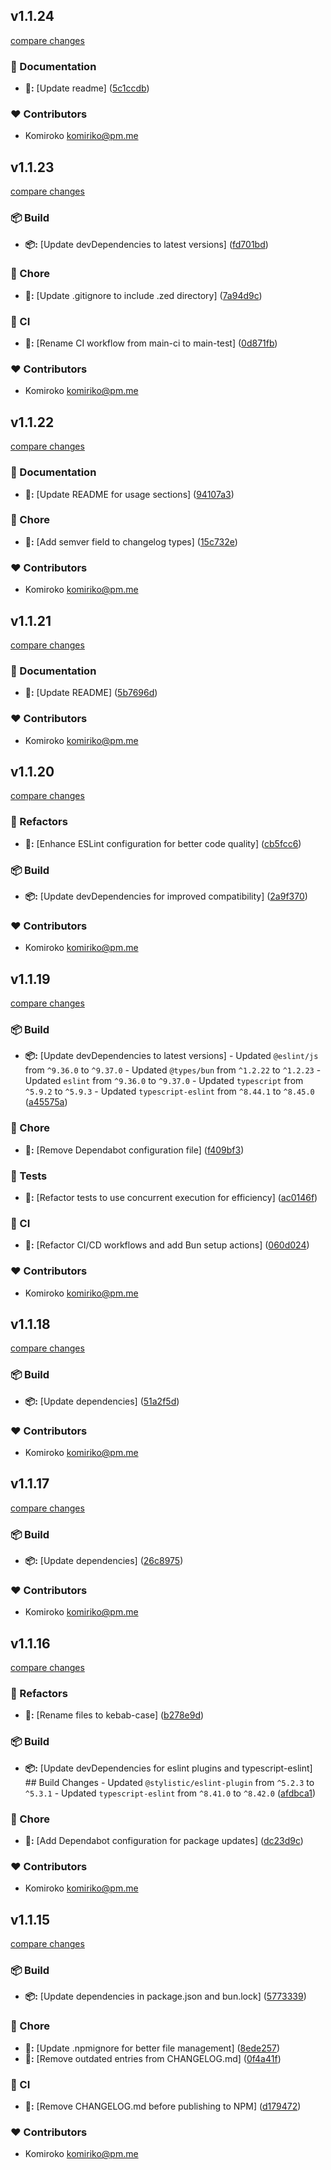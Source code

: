 
## v1.1.24

[compare changes](https://github.com/NowaraJS/typed-event-emitter/compare/v1.1.23...v1.1.24)

### 📖 Documentation

- **📖:** [Update readme] ([5c1ccdb](https://github.com/NowaraJS/typed-event-emitter/commit/5c1ccdb))

### ❤️ Contributors

- Komiroko <komiriko@pm.me>

## v1.1.23

[compare changes](https://github.com/NowaraJS/typed-event-emitter/compare/v1.1.22...v1.1.23)

### 📦 Build

- **📦:** [Update devDependencies to latest versions] ([fd701bd](https://github.com/NowaraJS/typed-event-emitter/commit/fd701bd))

### 🦉 Chore

- **🦉:** [Update .gitignore to include .zed directory] ([7a94d9c](https://github.com/NowaraJS/typed-event-emitter/commit/7a94d9c))

### 🤖 CI

- **🤖:** [Rename CI workflow from main-ci to main-test] ([0d871fb](https://github.com/NowaraJS/typed-event-emitter/commit/0d871fb))

### ❤️ Contributors

- Komiroko <komiriko@pm.me>

## v1.1.22

[compare changes](https://github.com/NowaraJS/typed-event-emitter/compare/v1.1.21...v1.1.22)

### 📖 Documentation

- **📖:** [Update README for usage sections] ([94107a3](https://github.com/NowaraJS/typed-event-emitter/commit/94107a3))

### 🦉 Chore

- **🦉:** [Add semver field to changelog types] ([15c732e](https://github.com/NowaraJS/typed-event-emitter/commit/15c732e))

### ❤️ Contributors

- Komiroko <komiriko@pm.me>

## v1.1.21

[compare changes](https://github.com/NowaraJS/typed-event-emitter/compare/v1.1.20...v1.1.21)

### 📖 Documentation

- **📖:** [Update README] ([5b7696d](https://github.com/NowaraJS/typed-event-emitter/commit/5b7696d))

### ❤️ Contributors

- Komiroko <komiriko@pm.me>

## v1.1.20

[compare changes](https://github.com/NowaraJS/typed-event-emitter/compare/v1.1.19...v1.1.20)

### 🧹 Refactors

- **🧹:** [Enhance ESLint configuration for better code quality] ([cb5fcc6](https://github.com/NowaraJS/typed-event-emitter/commit/cb5fcc6))

### 📦 Build

- **📦:** [Update devDependencies for improved compatibility] ([2a9f370](https://github.com/NowaraJS/typed-event-emitter/commit/2a9f370))

### ❤️ Contributors

- Komiroko <komiriko@pm.me>

## v1.1.19

[compare changes](https://github.com/NowaraJS/typed-event-emitter/compare/v1.1.18...v1.1.19)

### 📦 Build

- **📦:** [Update devDependencies to latest versions] - Updated `@eslint/js` from `^9.36.0` to `^9.37.0` - Updated `@types/bun` from `^1.2.22` to `^1.2.23` - Updated `eslint` from `^9.36.0` to `^9.37.0` - Updated `typescript` from `^5.9.2` to `^5.9.3` - Updated `typescript-eslint` from `^8.44.1` to `^8.45.0` ([a45575a](https://github.com/NowaraJS/typed-event-emitter/commit/a45575a))

### 🦉 Chore

- **🦉:** [Remove Dependabot configuration file] ([f409bf3](https://github.com/NowaraJS/typed-event-emitter/commit/f409bf3))

### 🧪 Tests

- **🧪:** [Refactor tests to use concurrent execution for efficiency] ([ac0146f](https://github.com/NowaraJS/typed-event-emitter/commit/ac0146f))

### 🤖 CI

- **🤖:** [Refactor CI/CD workflows and add Bun setup actions] ([060d024](https://github.com/NowaraJS/typed-event-emitter/commit/060d024))

### ❤️ Contributors

- Komiroko <komiriko@pm.me>

## v1.1.18

[compare changes](https://github.com/NowaraJS/typed-event-emitter/compare/v1.1.17...v1.1.18)

### 📦 Build

- **📦:** [Update dependencies] ([51a2f5d](https://github.com/NowaraJS/typed-event-emitter/commit/51a2f5d))

### ❤️ Contributors

- Komiroko <komiriko@pm.me>

## v1.1.17

[compare changes](https://github.com/NowaraJS/typed-event-emitter/compare/v1.1.16...v1.1.17)

### 📦 Build

- **📦:** [Update dependencies] ([26c8975](https://github.com/NowaraJS/typed-event-emitter/commit/26c8975))

### ❤️ Contributors

- Komiroko <komiriko@pm.me>

## v1.1.16

[compare changes](https://github.com/NowaraJS/typed-event-emitter/compare/v1.1.15...v1.1.16)

### 🧹 Refactors

- **🧹:** [Rename files to kebab-case] ([b278e9d](https://github.com/NowaraJS/typed-event-emitter/commit/b278e9d))

### 📦 Build

- **📦:** [Update devDependencies for eslint plugins and typescript-eslint] ## Build Changes - Updated `@stylistic/eslint-plugin` from `^5.2.3` to `^5.3.1` - Updated `typescript-eslint` from `^8.41.0` to `^8.42.0` ([afdbca1](https://github.com/NowaraJS/typed-event-emitter/commit/afdbca1))

### 🦉 Chore

- **🦉:** [Add Dependabot configuration for package updates] ([dc23d9c](https://github.com/NowaraJS/typed-event-emitter/commit/dc23d9c))

### ❤️ Contributors

- Komiroko <komiriko@pm.me>

## v1.1.15

[compare changes](https://github.com/NowaraJS/typed-event-emitter/compare/v1.1.14...v1.1.15)

### 📦 Build

- **📦:** [Update dependencies in package.json and bun.lock] ([5773339](https://github.com/NowaraJS/typed-event-emitter/commit/5773339))

### 🦉 Chore

- **🦉:** [Update .npmignore for better file management] ([8ede257](https://github.com/NowaraJS/typed-event-emitter/commit/8ede257))
- **🦉:** [Remove outdated entries from CHANGELOG.md] ([0f4a41f](https://github.com/NowaraJS/typed-event-emitter/commit/0f4a41f))

### 🤖 CI

- **🤖:** [Remove CHANGELOG.md before publishing to NPM] ([d179472](https://github.com/NowaraJS/typed-event-emitter/commit/d179472))

### ❤️ Contributors

- Komiroko <komiriko@pm.me>

